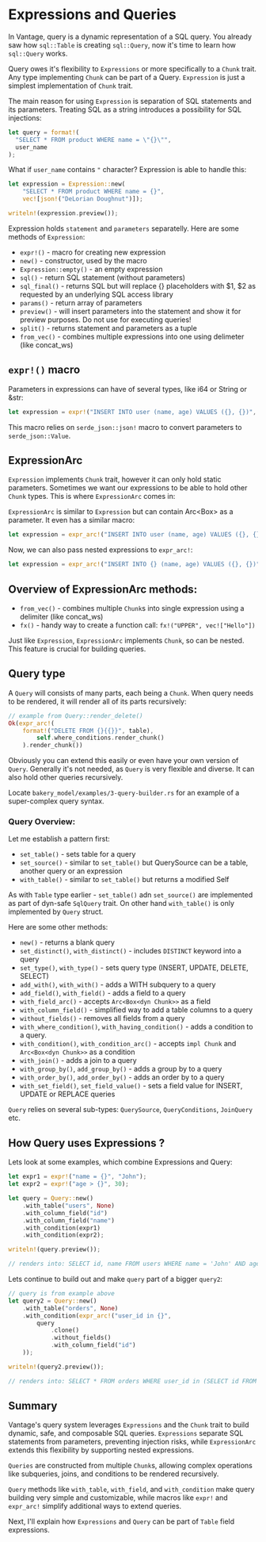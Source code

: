 # Expressions and Queries

In Vantage, query is a dynamic representation of a SQL query. You already saw how `sql::Table` is
creating `sql::Query`, now it's time to learn how `sql::Query` works.

Query owes it's flexibility to `Expressions` or more specifically to a `Chunk` trait. Any type
implementing `Chunk` can be part of a Query. `Expression` is just a simplest implementation of
`Chunk` trait.

The main reason for using `Expression` is separation of SQL statements and its parameters. Treating
SQL as a string introduces a possibility for SQL injections:

```rust
let query = format!(
  "SELECT * FROM product WHERE name = \"{}\"",
  user_name
);
```

What if `user_name` contains `"` character? Expression is able to handle this:

```rust
let expression = Expression::new(
    "SELECT * FROM product WHERE name = {}",
    vec![json!("DeLorian Doughnut")]);

writeln!(expression.preview());
```

Expression holds `statement` and `parameters` separatelly. Here are some methods of `Expression`:

- `expr!()` - macro for creating new expression
- `new()` - constructor, used by the macro
- `Expression::empty()` - an empty expression
- `sql()` - return SQL statement (without parameters)
- `sql_final()` - returns SQL but will replace {} placeholders with $1, $2 as requested by an underlying SQL access library
- `params()` - return array of parameters
- `preview()` - will insert parameters into the statement and show it for preview purposes. Do not use for executing queries!
- `split()` - returns statement and parameters as a tuple
- `from_vec()` - combines multiple expressions into one using delimeter (like concat_ws)

## `expr!()` macro

Parameters in expressions can have of several types, like i64 or String or &str:

```rust
let expression = expr!("INSERT INTO user (name, age) VALUES ({}, {})", "John", 30);
```

This macro relies on `serde_json::json!` macro to convert parameters to `serde_json::Value`.

## ExpressionArc

`Expression` implements `Chunk` trait, however it can only hold static parameters. Sometimes
we want our expressions to be able to hold other `Chunk` types. This is where `ExpressionArc`
comes in:

`ExpressionArc` is similar to `Expression` but can contain Arc<Box<dyn Chunk>> as a parameter.
It even has a similar macro:

```rust
let expression = expr_arc!("INSERT INTO user (name, age) VALUES ({}, {})", "John", 30);
```

Now, we can also pass nested expressions to `expr_arc!`:

```rust
let expression = expr_arc!("INSERT INTO {} (name, age) VALUES ({}, {})", expr!("user"), expr!("John"), 30);
```

## Overview of ExpressionArc methods:

- `from_vec()` - combines multiple `Chunk`s into single expression using a delimiter (like concat_ws)
- `fx()` - handy way to create a function call: `fx!("UPPER", vec!["Hello"])`

Just like `Expression`, `ExpressionArc` implements `Chunk`, so can be nested. This feature is crucial
for building queries.

## Query type

A `Query` will consists of many parts, each being a `Chunk`. When query needs to be rendered, it will
render all of its parts recursively:

```rust
// example from Query::render_delete()
Ok(expr_arc!(
    format!("DELETE FROM {}{{}}", table),
        self.where_conditions.render_chunk()
    ).render_chunk())
```

Obviously you can extend this easily or even have your own version of `Query`. Generally it's not needed,
as `Query` is very flexible and diverse. It can also hold other queries recursively.

Locate `bakery_model/examples/3-query-builder.rs` for an example of a super-complex query syntax.

### Query Overview:

Let me establish a pattern first:

- `set_table()` - sets table for a query
- `set_source()` - similar to `set_table()` but QuerySource can be a table, another query or an expression
- `with_table()` - similar to `set_table()` but returns a modified Self

As with `Table` type earlier - `set_table()` adn `set_source()` are implemented as part of dyn-safe `SqlQuery` trait.
On other hand `with_table()` is only implemented by `Query` struct.

Here are some other methods:

- `new()` - returns a blank query
- `set_distinct()`, `with_distinct()` - includes `DISTINCT` keyword into a query
- `set_type()`, `with_type()` - sets query type (INSERT, UPDATE, DELETE, SELECT)
- `add_with()`, `with_with()` - adds a WITH subquery to a query
- `add_field()`, `with_field()` - adds a field to a query
- `with_field_arc()` - accepts `Arc<Box<dyn Chunk>>` as a field
- `with_column_field()` - simplified way to add a table columns to a query
- `without_fields()` - removes all fields from a query
- `with_where_condition()`, `with_having_condition()` - adds a condition to a query.
- `with_condition()`, `with_condition_arc()` - accepts `impl Chunk` and `Arc<Box<dyn Chunk>>` as a condition
- `with_join()` - adds a join to a query
- `with_group_by()`, `add_group_by()` - adds a group by to a query
- `with_order_by()`, `add_order_by()` - adds an order by to a query
- `with_set_field()`, `set_field_value()` - sets a field value for INSERT, UPDATE or REPLACE queries

`Query` relies on several sub-types: `QuerySource`, `QueryConditions`, `JoinQuery` etc.

## How Query uses Expressions ?

Lets look at some examples, which combine Expressions and Query:

```rust
let expr1 = expr!("name = {}", "John");
let expr2 = expr!("age > {}", 30);

let query = Query::new()
    .with_table("users", None)
    .with_column_field("id")
    .with_column_field("name")
    .with_condition(expr1)
    .with_condition(expr2);

writeln!(query.preview());

// renders into: SELECT id, name FROM users WHERE name = 'John' AND age > 30
```

Lets continue to build out and make `query` part of a bigger `query2`:

```rust
// query is from example above
let query2 = Query::new()
    .with_table("orders", None)
    .with_condition(expr_arc!("user_id in {}",
        query
            .clone()
            .without_fields()
            .with_column_field("id")
    ));

writeln!(query2.preview());

// renders into: SELECT * FROM orders WHERE user_id in (SELECT id FROM users WHERE name = 'John' AND age > 30)
```

## Summary

Vantage's query system leverages `Expressions` and the `Chunk` trait to build dynamic, safe, and
composable SQL queries. `Expressions` separate SQL statements from parameters, preventing injection
risks, while `ExpressionArc` extends this flexibility by supporting nested expressions.

`Queries` are constructed from multiple `Chunk`s, allowing complex operations like subqueries,
joins, and conditions to be rendered recursively.

`Query` methods like `with_table`, `with_field`, and `with_condition` make query building very
simple and customizable, while macros like `expr!` and `expr_arc!` simplify additional ways to
extend queries.

Next, I'll explain how `Expressions` and `Query` can be part of `Table` field expressions.
